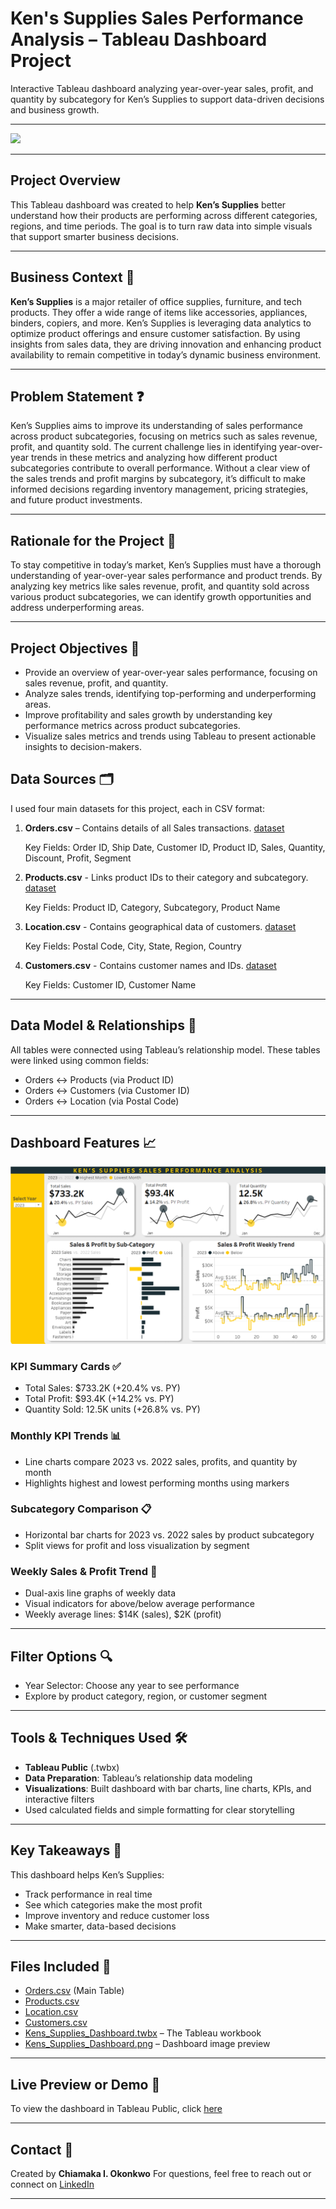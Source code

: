 # Ken's Supplies Sales Performance Analysis – Tableau Dashboard Project

Interactive Tableau dashboard analyzing year-over-year sales, profit, and quantity by subcategory for Ken’s Supplies to support data-driven decisions and business growth.

---

![](retail_store.jpg)

---

## Project Overview
This Tableau dashboard was created to help **Ken’s Supplies** better understand how their products are performing across different categories, regions, and time periods. The goal is to turn raw data into simple visuals that support smarter business decisions.

---

## Business Context 🏢

**Ken’s Supplies** is a major retailer of office supplies, furniture, and tech products. They offer a wide range of items like accessories, appliances, binders, copiers, and more. Ken’s Supplies is leveraging data analytics to optimize product offerings and ensure customer satisfaction. By using insights from sales data, they are driving innovation and enhancing product availability to remain competitive in today’s dynamic business environment.

---

## Problem Statement ❓

Ken’s Supplies aims to improve its understanding of sales performance across product subcategories, focusing on metrics such as sales revenue, profit, and quantity sold. The current challenge lies in identifying year-over-year trends in these metrics and analyzing how different product subcategories contribute to overall performance. Without a clear view of the sales trends and profit margins by subcategory, it’s difficult to make informed decisions regarding inventory management, pricing strategies, and future product investments.

---

## Rationale for the Project 🧠

To stay competitive in today’s market, Ken’s Supplies must have a thorough understanding of year-over-year sales performance and product trends. By analyzing key metrics like sales revenue, profit, and quantity sold across various product subcategories, we can identify growth opportunities and address underperforming areas.

---

## Project Objectives 🎯
- Provide an overview of year-over-year sales performance, focusing on sales revenue, profit, and quantity.
- Analyze sales trends, identifying top-performing and underperforming areas.
- Improve profitability and sales growth by understanding key performance metrics across product subcategories.
- Visualize sales metrics and trends using Tableau to present actionable insights to decision-makers.


## Data Sources 🗂️
I used four main datasets for this project, each in CSV format:

1. **Orders.csv** – Contains details of all Sales transactions. [dataset](Orders.csv) 

    Key Fields: Order ID, Ship Date, Customer ID, Product ID, Sales, Quantity, Discount, Profit, Segment

2. **Products.csv** - Links product IDs to their category and subcategory. [dataset](Products.csv) 

    Key Fields: Product ID, Category, Subcategory, Product Name

3. **Location.csv** - Contains geographical data of customers. [dataset](Location.csv)

    Key Fields: Postal Code, City, State, Region, Country

4. **Customers.csv** - Contains customer names and IDs. [dataset](Customers.csv)

    Key Fields: Customer ID, Customer Name

---

## Data Model & Relationships 🔧
All tables were connected using Tableau’s relationship model. These tables were linked using common fields:

- Orders ↔ Products (via Product ID)
- Orders ↔ Customers (via Customer ID)
- Orders ↔ Location (via Postal Code)

---

## Dashboard Features 📈

![](Kens_Supplies_Dashboard.png)

### KPI Summary Cards ✅
- Total Sales: $733.2K (+20.4% vs. PY)
- Total Profit: $93.4K (+14.2% vs. PY)
- Quantity Sold: 12.5K units (+26.8% vs. PY)
  
### Monthly KPI Trends 📊
- Line charts compare 2023 vs. 2022 sales, profits, and quantity by month
- Highlights highest and lowest performing months using markers
  
### Subcategory Comparison 📋
- Horizontal bar charts for 2023 vs. 2022 sales by product subcategory
- Split views for profit and loss visualization by segment
  
### Weekly Sales & Profit Trend 📆
- Dual-axis line graphs of weekly data
- Visual indicators for above/below average performance
- Weekly average lines: $14K (sales), $2K (profit)

---

## Filter Options 🔍
- Year Selector: Choose any year to see performance
- Explore by product category, region, or customer segment

---

## Tools & Techniques Used 🛠️
- **Tableau Public** (.twbx)
- **Data Preparation**: Tableau’s relationship data modeling
- **Visualizations**: Built dashboard with bar charts, line charts, KPIs, and interactive filters
- Used calculated fields and simple formatting for clear storytelling

---

## Key Takeaways 📌
This dashboard helps Ken’s Supplies:
- Track performance in real time
- See which categories make the most profit
- Improve inventory and reduce customer loss
- Make smarter, data-based decisions

---

## Files Included 📂
- [Orders.csv](Orders.csv) (Main Table)
- [Products.csv](Products.csv)
- [Location.csv](Location.csv)
- [Customers.csv](Customers.csv)
- [Kens_Supplies_Dashboard.twbx](Kens_Supplies_Dashboard.twbx) – The Tableau workbook
- [Kens_Supplies_Dashboard.png](Kens_Supplies_Dashboard.png) – Dashboard image preview

---

## Live Preview or Demo 📍
To view the dashboard in Tableau Public, click [here](https://public.tableau.com/app/profile/chiamaka.okonkwo/viz/Kens_Supplies_Dashboard/Dashboard)

---

## Contact 📩
Created by **Chiamaka I. Okonkwo**
For questions, feel free to reach out or connect on [<ins>LinkedIn</ins>](https://www.linkedin.com/in/chiamaka-okonkwo42/)

---
